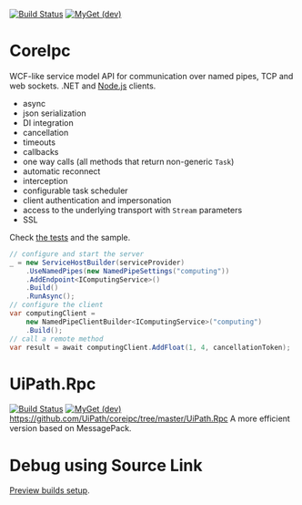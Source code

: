 [![Build Status](https://uipath.visualstudio.com/CoreIpc/_apis/build/status/CI?branchName=master)](https://uipath.visualstudio.com/CoreIpc/_build/latest?definitionId=637&branchName=master)
[![MyGet (dev)](https://img.shields.io/badge/CoreIpc-Preview-brightgreen)](https://uipath.visualstudio.com/Public.Feeds/_packaging?_a=package&feed=UiPath-Internal&view=versions&package=UiPath.CoreIpc&protocolType=NuGet)
# CoreIpc
WCF-like service model API for communication over named pipes, TCP and web sockets. .NET and [Node.js](src/Clients/nodejs) clients.
- async
- json serialization
- DI integration
- cancellation
- timeouts
- callbacks
- one way calls (all methods that return non-generic `Task`)
- automatic reconnect
- interception
- configurable task scheduler
- client authentication and impersonation
- access to the underlying transport with `Stream` parameters
- SSL

Check [the tests](https://github.com/UiPath/CoreIpc/blob/master/src/UiPath.CoreIpc.Tests/) and the sample.
```C#
// configure and start the server
_ = new ServiceHostBuilder(serviceProvider)
    .UseNamedPipes(new NamedPipeSettings("computing")) 
    .AddEndpoint<IComputingService>()
    .Build()
    .RunAsync();
// configure the client
var computingClient = 
    new NamedPipeClientBuilder<IComputingService>("computing")
    .Build();
// call a remote method
var result = await computingClient.AddFloat(1, 4, cancellationToken);
```
# UiPath.Rpc
[![Build Status](https://uipath.visualstudio.com/CoreIpc/_apis/build/status/CI?branchName=master)](https://uipath.visualstudio.com/CoreIpc/_build/latest?definitionId=3428&branchName=master)
[![MyGet (dev)](https://img.shields.io/badge/UiPath.Rpc-Preview-brightgreen)](https://uipath.visualstudio.com/Public.Feeds/_packaging?_a=package&feed=UiPath-Internal&view=versions&package=UiPath.Rpc&protocolType=NuGet)
https://github.com/UiPath/coreipc/tree/master/UiPath.Rpc
A more efficient version based on MessagePack.
# Debug using Source Link
[Preview builds setup](https://docs.microsoft.com/en-us/azure/devops/pipelines/artifacts/symbols?view=azure-devops#set-up-visual-studio).